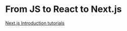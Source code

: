 # From JS to React to Next.js

[Next.js Introduction tutorials](https://nextjs.org/learn/foundations/about-nextjs)
